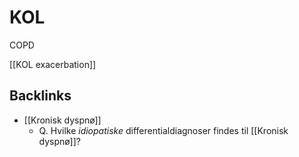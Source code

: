 # KOL
COPD

[[KOL exacerbation]]

## Backlinks
* [[Kronisk dyspnø]]
	* Q. Hvilke *idiopatiske* differentialdiagnoser findes til [[Kronisk dyspnø]]?

<!-- #anki/deck/Medicine #anki/tag/med/Lung medicine# -->

<!-- {BearID:76383491-5B37-4D67-A433-EC2F660FB28B-62757-00006B590A25CEAE} -->
